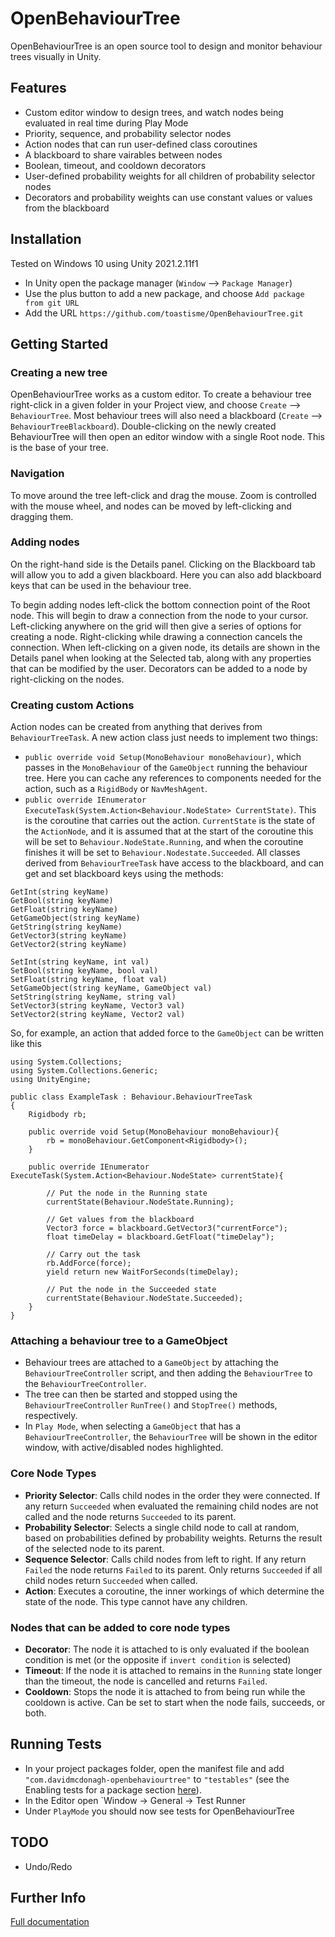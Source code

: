 # OpenBehaviourTree

OpenBehaviourTree is an open source tool to design and monitor behaviour trees visually in Unity. 

## Features
- Custom editor window to design trees, and watch nodes being evaluated in real time during Play Mode
- Priority, sequence, and probability selector nodes
- Action nodes that can run user-defined class coroutines
- A blackboard to share vairables between nodes
- Boolean, timeout, and cooldown decorators 
- User-defined probability weights for all children of probability selector nodes
- Decorators and probability weights can use constant values or values from the blackboard 

## Installation

Tested on Windows 10 using Unity 2021.2.11f1 
- In Unity open the package manager (`Window` --> `Package Manager`)
- Use the plus button to add a new package, and choose `Add package from git URL`
- Add the URL `https://github.com/toastisme/OpenBehaviourTree.git`

## Getting Started

### Creating a new tree
OpenBehaviourTree works as a custom editor. To create a behaviour tree right-click in a given folder in your Project view, and choose `Create` --> `BehaviourTree`. 
Most behaviour trees will also need a blackboard (`Create` --> `BehaviourTreeBlackboard`).
Double-clicking on the newly created BehaviourTree will then open an editor window with a single Root node. This is the base of your tree. 

### Navigation

To move around the tree left-click and drag the mouse. Zoom is controlled with the mouse wheel, and nodes can be moved by left-clicking and dragging them.

### Adding nodes

On the right-hand side is the Details panel. Clicking on the Blackboard tab will allow you to add a given blackboard. Here you can also add blackboard keys that can be used in the behaviour tree.

To begin adding nodes left-click the bottom connection point of the Root node. This will begin to draw a connection from the node to your cursor. 
Left-clicking anywhere on the grid will then give a series of options for creating a node. Right-clicking while drawing a connection cancels the connection.
When left-clicking on a given node, its details are shown in the Details panel when looking at the Selected tab, along with any properties that can be modified by the user.
Decorators can be added to a node by right-clicking on the nodes.

### Creating custom Actions

Action nodes can be created from anything that derives from `BehaviourTreeTask`. A new action class just needs to implement two things:
- `public override void Setup(MonoBehaviour monoBehaviour)`, which passes in the `MonoBehaviour` of the `GameObject` running the behaviour tree. Here you can cache any references to components needed for the action, 
such as a `RigidBody` or `NavMeshAgent`.
- `public override IEnumerator ExecuteTask(System.Action<Behaviour.NodeState> CurrentState)`. This is the coroutine that carries out the action. `CurrentState` is the state 
of the `ActionNode`, and it is assumed that at the start of the coroutine this will be set to `Behaviour.NodeState.Running`, and when the coroutine finishes it will be set to
`Behaviour.Nodestate.Succeeded`. 
All classes derived from `BehaviourTreeTask` have access to the blackboard, and can get and set blackboard keys using the methods:

```
GetInt(string keyName)
GetBool(string keyName)
GetFloat(string keyName)
GetGameObject(string keyName)
GetString(string keyName)
GetVector3(string keyName)
GetVector2(string keyName)

SetInt(string keyName, int val)
SetBool(string keyName, bool val)
SetFloat(string keyName, float val)
SetGameObject(string keyName, GameObject val)
SetString(string keyName, string val)
SetVector3(string keyName, Vector3 val)
SetVector2(string keyName, Vector2 val)
```

So, for example, an action that added force to the `GameObject` can be written like this

```
using System.Collections;
using System.Collections.Generic;
using UnityEngine;

public class ExampleTask : Behaviour.BehaviourTreeTask
{
    Rigidbody rb;
    
    public override void Setup(MonoBehaviour monoBehaviour){
        rb = monoBehaviour.GetComponent<Rigidbody>();        
    }
    
    public override IEnumerator ExecuteTask(System.Action<Behaviour.NodeState> currentState){
    
        // Put the node in the Running state
        currentState(Behaviour.NodeState.Running);
        
        // Get values from the blackboard
        Vector3 force = blackboard.GetVector3("currentForce");
        float timeDelay = blackboard.GetFloat("timeDelay");
        
        // Carry out the task
        rb.AddForce(force);
        yield return new WaitForSeconds(timeDelay);
        
        // Put the node in the Succeeded state
        currentState(Behaviour.NodeState.Succeeded);
    }
}
```

### Attaching a behaviour tree to a GameObject
- Behaviour trees are attached to a `GameObject` by attaching the `BehaviourTreeController` script, and then adding the `BehaviourTree` to the `BehaviourTreeController`.
- The tree can then be started and stopped using the `BehaviourTreeController` `RunTree()` and `StopTree()` methods, respectively.
- In `Play Mode`, when selecting a `GameObject` that has a `BehaviourTreeController`, the `BehaviourTree` will be shown in the editor window, with active/disabled nodes highlighted.

### Core Node Types

- **Priority Selector**: Calls child nodes in the order they were connected. If any return `Succeeded` when evaluated the remaining child nodes are not called and the node returns `Succeeded` to its parent.
- **Probability Selector**: Selects a single child node to call at random, based on probabilities defined by probability weights. Returns the result of the selected node to its parent.
- **Sequence Selector**: Calls child nodes from left to right. If any return `Failed` the node returns `Failed` to its parent. Only returns `Succeeded` if all child nodes return `Succeeded` when called.
- **Action**: Executes a coroutine, the inner workings of which determine the state of the node. This type cannot have any children.

### Nodes that can be added to core node types
- **Decorator**: The node it is attached to is only evaluated if the boolean condition is met (or the opposite if `invert condition` is selected)
- **Timeout**: If the node it is attached to remains in the `Running` state longer than the timeout, the node is cancelled and returns `Failed`.
- **Cooldown**: Stops the node it is attached to from being run while the cooldown is active. Can be set to start when the node fails, succeeds, or both.

## Running Tests
- In your project packages folder, open the manifest file and add `"com.davidmcdonagh-openbehaviourtree"` to `"testables"` (see the Enabling tests for a package section [here](https://docs.unity3d.com/Manual/cus-tests.html#tests)).
- In the Editor open `Window -> General -> Test Runner
- Under `PlayMode` you should now see tests for OpenBehaviourTree

## TODO
- Undo/Redo

## Further Info
[Full documentation](https://toastisme.github.io/OpenBehaviourTree/)
